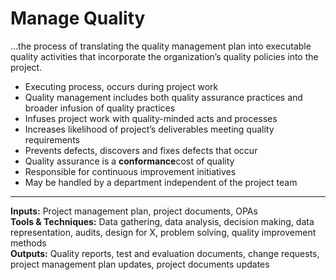 # Manage Quality

…the process of translating the quality management plan into executable quality activities that incorporate the organization’s quality policies into the project. 

- Executing process, occurs during project work 
- Quality management includes both quality assurance practices and broader infusion of quality practices 
- Infuses project work with quality-minded acts and processes 
- Increases likelihood of project’s deliverables meeting quality requirements 
- Prevents defects, discovers and fixes defects that occur 
- Quality assurance is a **conformance**cost of quality 
- Responsible for continuous improvement initiatives 
- May be handled by a department independent of the project team

---

**Inputs:** Project management plan, project documents, OPAs    
**Tools & Techniques:** Data gathering, data analysis, decision making, data representation, audits, design for X, problem solving, quality improvement methods    
**Outputs:** Quality reports, test and evaluation documents, change requests, project management plan updates, project documents updates    